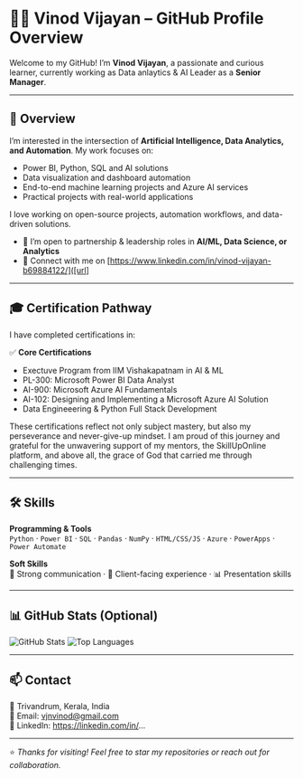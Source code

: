 # 👩‍💻 Vinod Vijayan – GitHub Profile Overview
 
Welcome to my GitHub! I’m **Vinod Vijayan**, a passionate and curious learner, currently working as Data anlaytics & AI Leader as a **Senior Manager**.
 
---
 
## 📁 Overview
 
I’m interested in the intersection of **Artificial Intelligence, Data Analytics, and Automation**. My work focuses on:
 
- Power BI, Python, SQL and AI solutions
- Data visualization and dashboard automation
- End-to-end machine learning projects and Azure AI services
- Practical projects with real-world applications
 
I love working on open-source projects, automation workflows, and data-driven solutions.
 
- 🤝 I’m open to partnership & leadership roles in **AI/ML, Data Science, or Analytics**  
- 🔗 Connect with me on [https://www.linkedin.com/in/vinod-vijayan-b69884122/]([url]
 
---
 
## 🎓 Certification Pathway
 
I have completed certifications in:
 
✅ **Core Certifications**
- Exectuve Program from IIM Vishakapatnam  in AI & ML
- PL-300: Microsoft Power BI Data Analyst  
- AI-900: Microsoft Azure AI Fundamentals  
- AI-102: Designing and Implementing a Microsoft Azure AI Solution 
- Data Engineeering & Python Full Stack Development    
 
 
These certifications reflect not only subject mastery, but also my perseverance and never-give-up mindset. I am proud of this journey and grateful for the unwavering support of my mentors, the SkillUpOnline platform, and above all, the grace of God that carried me through challenging times.
 
---
## 🛠️ Skills
 
**Programming & Tools**  
`Python` · `Power BI` · `SQL` · `Pandas` · `NumPy` · `HTML/CSS/JS` · `Azure` · `PowerApps` · `Power Automate`  
 
**Soft Skills**  
💬 Strong communication · 🤝 Client-facing experience · 📊 Presentation skills
 
---
 
## 📊 GitHub Stats (Optional)
 
![GitHub Stats](https://github-readme-stats.vercel.app/api?username=AyishathRifa&show_icons=true&theme=default)
![Top Languages](https://github-readme-stats.vercel.app/api/top-langs/?username=AyishathRifa&layout=compact)
 
---
 
## 📫 Contact
 
📍 Trivandrum, Kerala, India  
📧 Email: vjnvinod@gmail.com  
🔗 LinkedIn: https://linkedin.com/in/...
 
---
 
⭐ *Thanks for visiting! Feel free to star my repositories or reach out for collaboration.*

 
 
